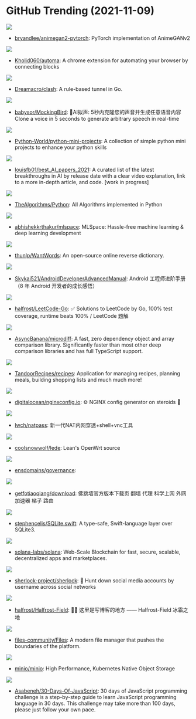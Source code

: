 # GitHub Trending (2021-11-09)

![](https://img.shields.io/badge/Jupyter%20Notebook-New%20170-green?style=flat-square&logo=appveyor)
- [bryandlee/animegan2-pytorch](https://github.com/bryandlee/animegan2-pytorch): PyTorch implementation of AnimeGANv2

![](https://img.shields.io/badge/Vue-New%20219-green?style=flat-square&logo=appveyor)
- [Kholid060/automa](https://github.com/Kholid060/automa): A chrome extension for automating your browser by connecting blocks

![](https://img.shields.io/badge/Go-New%2051-green?style=flat-square&logo=appveyor)
- [Dreamacro/clash](https://github.com/Dreamacro/clash): A rule-based tunnel in Go.

![](https://img.shields.io/badge/JavaScript-New%20244-green?style=flat-square&logo=appveyor)
- [babysor/MockingBird](https://github.com/babysor/MockingBird): 🚀AI拟声: 5秒内克隆您的声音并生成任意语音内容 Clone a voice in 5 seconds to generate arbitrary speech in real-time

![](https://img.shields.io/badge/Python-New%20274-green?style=flat-square&logo=appveyor)
- [Python-World/python-mini-projects](https://github.com/Python-World/python-mini-projects): A collection of simple python mini projects to enhance your python skills

![](https://img.shields.io/badge/none-New%20130-green?style=flat-square&logo=appveyor)
- [louisfb01/best_AI_papers_2021](https://github.com/louisfb01/best_AI_papers_2021): A curated list of the latest breakthroughs in AI by release date with a clear video explanation, link to a more in-depth article, and code. [work in progress]

![](https://img.shields.io/badge/Python-New%20401-green?style=flat-square&logo=appveyor)
- [TheAlgorithms/Python](https://github.com/TheAlgorithms/Python): All Algorithms implemented in Python

![](https://img.shields.io/badge/Python-New%2047-green?style=flat-square&logo=appveyor)
- [abhishekkrthakur/mlspace](https://github.com/abhishekkrthakur/mlspace): MLSpace: Hassle-free machine learning & deep learning development

![](https://img.shields.io/badge/JavaScript-New%2085-green?style=flat-square&logo=appveyor)
- [thunlp/WantWords](https://github.com/thunlp/WantWords): An open-source online reverse dictionary.

![](https://img.shields.io/badge/Java-New%2052-green?style=flat-square&logo=appveyor)
- [Skykai521/AndroidDeveloperAdvancedManual](https://github.com/Skykai521/AndroidDeveloperAdvancedManual): Android 工程师进阶手册（8 年 Android 开发者的成长感悟）

![](https://img.shields.io/badge/Go-New%2089-green?style=flat-square&logo=appveyor)
- [halfrost/LeetCode-Go](https://github.com/halfrost/LeetCode-Go): ✅ Solutions to LeetCode by Go, 100% test coverage, runtime beats 100% / LeetCode 题解

![](https://img.shields.io/badge/JavaScript-New%20408-green?style=flat-square&logo=appveyor)
- [AsyncBanana/microdiff](https://github.com/AsyncBanana/microdiff): A fast, zero dependency object and array comparison library. Significantly faster than most other deep comparison libraries and has full TypeScript support.

![](https://img.shields.io/badge/HTML-New%2045-green?style=flat-square&logo=appveyor)
- [TandoorRecipes/recipes](https://github.com/TandoorRecipes/recipes): Application for managing recipes, planning meals, building shopping lists and much much more!

![](https://img.shields.io/badge/JavaScript-New%2020-green?style=flat-square&logo=appveyor)
- [digitalocean/nginxconfig.io](https://github.com/digitalocean/nginxconfig.io): ⚙️ NGINX config generator on steroids 💉

![](https://img.shields.io/badge/Go-New%2098-green?style=flat-square&logo=appveyor)
- [lwch/natpass](https://github.com/lwch/natpass): 新一代NAT内网穿透+shell+vnc工具

![](https://img.shields.io/badge/C-New%2041-green?style=flat-square&logo=appveyor)
- [coolsnowwolf/lede](https://github.com/coolsnowwolf/lede): Lean's OpenWrt source

![](https://img.shields.io/badge/JavaScript-New%2027-green?style=flat-square&logo=appveyor)
- [ensdomains/governance](https://github.com/ensdomains/governance): 

![](https://img.shields.io/badge/none-New%2021-green?style=flat-square&logo=appveyor)
- [getfotiaoqiang/download](https://github.com/getfotiaoqiang/download): 佛跳墙官方版本下载页 翻墙 代理 科学上网 外网 加速器 梯子 路由

![](https://img.shields.io/badge/Swift-New%2010-green?style=flat-square&logo=appveyor)
- [stephencelis/SQLite.swift](https://github.com/stephencelis/SQLite.swift): A type-safe, Swift-language layer over SQLite3.

![](https://img.shields.io/badge/Rust-New%20119-green?style=flat-square&logo=appveyor)
- [solana-labs/solana](https://github.com/solana-labs/solana): Web-Scale Blockchain for fast, secure, scalable, decentralized apps and marketplaces.

![](https://img.shields.io/badge/Python-New%2059-green?style=flat-square&logo=appveyor)
- [sherlock-project/sherlock](https://github.com/sherlock-project/sherlock): 🔎 Hunt down social media accounts by username across social networks

![](https://img.shields.io/badge/Go-New%2041-green?style=flat-square&logo=appveyor)
- [halfrost/Halfrost-Field](https://github.com/halfrost/Halfrost-Field): ✍🏻 这里是写博客的地方 —— Halfrost-Field 冰霜之地

![](https://img.shields.io/badge/C%23-New%2042-green?style=flat-square&logo=appveyor)
- [files-community/Files](https://github.com/files-community/Files): A modern file manager that pushes the boundaries of the platform.

![](https://img.shields.io/badge/Go-New%2017-green?style=flat-square&logo=appveyor)
- [minio/minio](https://github.com/minio/minio): High Performance, Kubernetes Native Object Storage

![](https://img.shields.io/badge/JavaScript-New%2018-green?style=flat-square&logo=appveyor)
- [Asabeneh/30-Days-Of-JavaScript](https://github.com/Asabeneh/30-Days-Of-JavaScript): 30 days of JavaScript programming challenge is a step-by-step guide to learn JavaScript programming language in 30 days. This challenge may take more than 100 days, please just follow your own pace.

